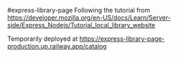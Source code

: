 #express-library-page
Following the tutorial from https://developer.mozilla.org/en-US/docs/Learn/Server-side/Express_Nodejs/Tutorial_local_library_website

Temporarily deployed at
https://express-library-page-production.up.railway.app/catalog
